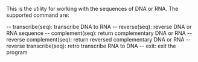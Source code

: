 This is the utility for working with the sequences of DNA or RNA. The supported command are:

-- transcribe(seq): transcribe DNA to RNA
-- reverse(seq): reverse DNA or RNA sequence
-- complement(seq): return complementary DNA or RNA
-- reverse complement(seq): return reversed complementary DNA or RNA
-- reverse transcribe(seq): retro transcribe RNA to DNA
-- exit: exit the program